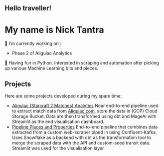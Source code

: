 ## Hello traveller! 
# My name is Nick Tantra

🔭 I’m currently working on :
- Phase 2 of Aligulac Analytics

🌱 Having fun in Python.  Interested in scraping and automation after picking up various Machine Learning bits and pieces.

## Projects
Here are some projects developed during my spare time:
- [Aligulac (Starcraft 2 Matches) Analytics](https://github.com/tanhtra/aligulac_analytics)
  Near end-to-end pipeline used to extract match data from [Aligulac.com](http://www.aligulac.com), store the data in (GCP) Cloud Storage Bucket.  Data are then transformed using dbt and MageAI with Streamlit as the end visualisation dashboard.
- [Pipeline Places and Properties](https://github.com/tanhtra/pipeline-places-property)
  End-to-end pipeline that combines data extracted from a custom web-scraper piped in using Confluent-Kafka.  Uses Snowflake as a backend with dbt as the transformation tool to merge the scraped data with the API and custom-seed transit data.  Streamlit was used for the visualisation layer.
